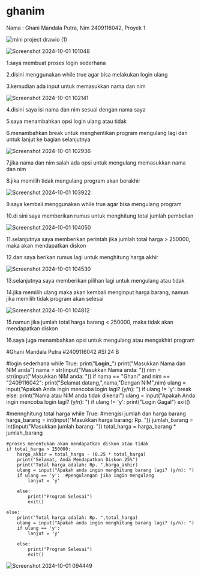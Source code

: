# ghanim
Nama : Ghani Mandala Putra, Nim 2409116042, Proyek 1

![mini project  drawio (1)](https://github.com/user-attachments/assets/bc49676b-2bab-4e77-8981-a937173e151b)

![Screenshot 2024-10-01 101048](https://github.com/user-attachments/assets/68e5d124-adc2-4d48-9f4d-5875624bbd84)

1.saya membuat proses login sederhana 

2.disini menggunakan while true agar bisa melakukan login ulang 

3.kemudian ada input untuk memasukkan nama dan nim


![Screenshot 2024-10-01 102141](https://github.com/user-attachments/assets/9c4be7a0-d7c2-4633-b61b-d9bd7d30b370)

4.disini saya isi nama dan nim  sesuai dengan nama saya

5.saya menambahkan opsi login ulang atau tidak

6.menambahkan break untuk menghentikan program mengulang lagi dan untuk lanjut ke bagian selanjutnya

![Screenshot 2024-10-01 102936](https://github.com/user-attachments/assets/0c7323ea-cb0e-4dc5-aa1f-7d7eb9e85dea)

7.jika nama dan nim salah ada opsi untuk mengulang memasukkan nama dan nim

8.jika memilih tidak mengulang program akan berakhir

![Screenshot 2024-10-01 103922](https://github.com/user-attachments/assets/6d922bdb-2436-4e33-9d16-b737f1877c22)

9.saya kembali menggunakan while true agar bisa mengulang program

10.di sini saya memberikan rumus untuk menghitung total jumlah pembelian

![Screenshot 2024-10-01 104050](https://github.com/user-attachments/assets/5230daef-c463-4048-b881-0d4143367fa5)

11.selanjutnya saya memberikan perintah jika jumlah total harga > 250000, maka akan mendapatkan diskon

12.dan saya berikan rumus lagi untuk menghitung harga akhir

![Screenshot 2024-10-01 104530](https://github.com/user-attachments/assets/53e6a22a-8fed-4008-ac55-b486913d6ee9)

13.selanjutnya saya memberikan pilihan lagi untuk mengulang atau tidak

14.jika memilih ulang maka akan kembali menginput harga barang, namun jika memilih tidak program akan selesai

![Screenshot 2024-10-01 104812](https://github.com/user-attachments/assets/07eddf47-47f6-432b-8924-083d9e987f39)

15.namun jika jumlah total harga barang < 250000, maka tidak akan mendapatkan diskon

16.saya juga menambahkan opsi untuk mengulang atau mengakhiri program

#Ghani Mandala Putra
#2409116042
#SI 24 B

#login sederhana
while True:
    print("__________Login___________")
    print("Masukkan Nama dan NIM anda")
    nama = str(input("Masukkan Nama anda: "))
    nim = str(input("Masukkan NIM anda: "))
    if nama == "Ghani" and nim == "2409116042":
        print("Selamat datang,",nama,"Dengan NIM",nim)
        ulang = input("Apakah Anda ingin mencoba login lagi? (y/n): ")
        if ulang != 'y': break 
    else:
        print("Nama atau NIM anda tidak dikenal")
        ulang = input("Apakah Anda ingin mencoba login lagi? (y/n): ")
        if ulang != 'y':
            print("Login Gagal")
            exit()

#mennghitung total harga
while True:
    #mengisi jumlah dan harga barang
    harga_barang = int(input("Masukkan harga barang: Rp. "))
    jumlah_barang = int(input("Masukkan jumlah barang: "))
    total_harga = harga_barang * jumlah_barang

    #proses menentukan akan mendapatkan diskon atau tidak
    if total_harga > 250000:
        harga_akhir = total_harga - (0.25 * total_harga)
        print("Selamat, Anda Mendapatkan Diskon 25%")
        print("Total harga adalah: Rp. ",harga_akhir)
        ulang = input("Apakah anda ingin menghitung barang lagi? (y/n): ")
        if ulang == 'y':  #pengulangan jika ingin mengulang
            lanjut = 'y'
        
        else:
            print("Program Selesai")
            exit()

    else:
        print("Total harga adalah: Rp. ",total_harga)
        ulang = input("Apakah anda ingin menghitung barang lagi? (y/n): ")
        if ulang == 'y':
            lanjut = 'y'
        
        else:
            print("Program Selesai")
            exit()


![Screenshot 2024-10-01 094449](https://github.com/user-attachments/assets/ca99e296-a85e-408e-b25c-946d7b04e2e8)



